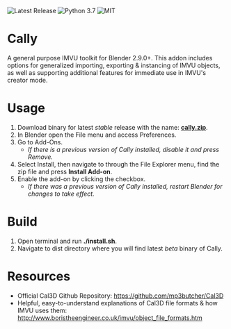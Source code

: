<img src="https://img.shields.io/github/v/release/hsoju/Cally" alt="Latest Release"></a> 
![Python 3.7](https://img.shields.io/badge/python-3.7-green.svg)
<img src="https://img.shields.io/github/license/hsoju/Cally" alt="MIT">


# Cally
A general purpose IMVU toolkit for Blender 2.9.0+. This addon includes options for generalized importing, exporting & instancing of IMVU objects, as well as supporting additional features for immediate use in IMVU's creator mode.

# Usage
1. Download binary for latest *stable* release with the name: [**cally.zip**](https://github.com/hsoju/Cally/releases/latest/download/cally.zip).
2. In Blender open the File menu and access Preferences.
3. Go to Add-Ons.
   - *If there is a previous version of Cally installed, disable it and press Remove.*
4. Select Install, then navigate to through the File Explorer menu, find the zip file and press **Install Add-on**.
5. Enable the add-on by clicking the checkbox.
   - *If there was a previous version of Cally installed, restart Blender for changes to take effect.*

# Build
1. Open terminal and run **./install.sh**.
2. Navigate to dist directory where you will find latest *beta* binary of Cally.

# Resources
- Official Cal3D Github Repository: https://github.com/mp3butcher/Cal3D
- Helpful, easy-to-understand explanations of Cal3D file formats & how IMVU uses them: http://www.boristheengineer.co.uk/imvu/object_file_formats.htm